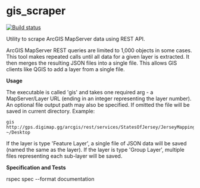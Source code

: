 # gis_scraper
[![Build status](https://secure.travis-ci.org/MatzFan/gis_scraper.svg)](http://travis-ci.org/MatzFan/gis_scraper)

Utility to scrape ArcGIS MapServer data using REST API.

ArcGIS MapServer REST queries are limited to 1,000 objects in some cases. This tool makes repeated calls until all data for a given layer is extracted. It then merges the resulting JSON files into a single file. This allows GIS clients like QGIS to add a layer from a single file.

**Usage**

The executable is called 'gis' and takes one required arg - a MapServer/Layer URL (ending in an integer representing the layer number). An optional file output path may also be specified. If omitted the file will be saved in current directory. Example:

```
gis http://gps.digimap.gg/arcgis/rest/services/StatesOfJersey/JerseyMappingOL/MapServer/0 ~/Desktop
```

If the layer is type 'Feature Layer', a single file of JSON data will be saved (named the same as the layer). If the layer is type 'Group Layer', multiple files representing each sub-layer will be saved.

**Specification and Tests**

rspec spec --format documentation

